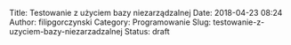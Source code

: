 Title: Testowanie z użyciem bazy niezarządzalnej
Date: 2018-04-23 08:24
Author: filipgorczynski
Category: Programowanie
Slug: testowanie-z-uzyciem-bazy-niezarzadzalnej
Status: draft


